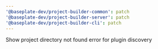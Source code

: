 ```yaml
---
'@baseplate-dev/project-builder-common': patch
'@baseplate-dev/project-builder-server': patch
'@baseplate-dev/project-builder-cli': patch
---
```


Show project directory not found error for plugin discovery
